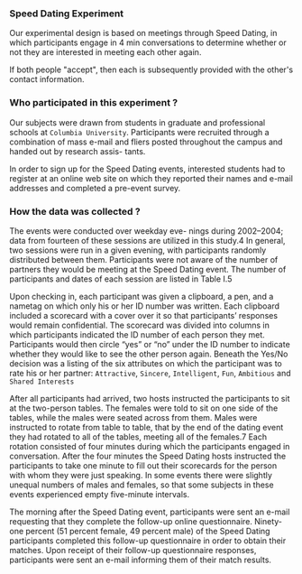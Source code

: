 ### Speed Dating Experiment

Our experimental design is based on meetings through Speed Dating, in which participants engage in 4 min conversations to determine whether or not they are interested in meeting each other again.

If both people "accept", then each is subsequently provided with the other's contact information.

### Who participated in this experiment ?

Our subjects were drawn from students in graduate and professional schools at `Columbia University`. Participants were recruited through a combination of mass e-mail and fliers posted throughout the campus and handed out by research assis- tants. 

In order to sign up for the Speed Dating events, interested students had to register at an online web site on which they reported their names and e-mail addresses and completed a pre-event survey.

### How the data was collected ?

The events were conducted over weekday eve- nings during 2002–2004; data from fourteen of these sessions are utilized in this study.4 In general, two sessions were run in a given evening, with participants randomly distributed between them. Participants were not aware of the number of partners they would be meeting at the Speed Dating event. The number of participants and dates of each session are listed in Table I.5

Upon checking in, each participant was given a clipboard, a pen, and a nametag on which only his or her ID number was written. Each clipboard included a scorecard with a cover over it so that participants’ responses would remain confidential. The scorecard was divided into columns in which participants indicated the ID number of each person they met. Participants would then circle “yes” or “no” under the ID number to indicate whether they would like to see the other person again. Beneath the Yes/No decision was a listing of the six attributes on which the participant was to rate his or her partner: 
`Attractive`, `Sincere`, `Intelligent`, `Fun`, `Ambitious` and `Shared Interests`

After all participants had arrived, two hosts instructed the participants to sit at the two-person tables. The females were told to sit on one side of the tables, while the males were seated across from them. Males were instructed to rotate from table to table, that by the end of the dating event they had rotated to all of the tables, meeting all of the females.7 Each rotation consisted of four minutes during which the participants engaged in conversation. After the four minutes the Speed Dating hosts instructed the participants to take one minute to fill out their scorecards for the person with whom they were just speaking. In some events there were slightly unequal numbers of males and females, so that some subjects in these events experienced empty five-minute intervals.

The morning after the Speed Dating event, participants were sent an e-mail requesting that they complete the follow-up online questionnaire. Ninety-one percent (51 percent female, 49 percent male) of the Speed Dating participants completed this follow-up questionnaire in order to obtain their matches. Upon receipt of their follow-up questionnaire responses, participants were sent an e-mail informing them of their match results.


